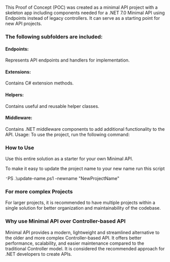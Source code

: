 ﻿This Proof of Concept (POC) was created as a minimal API project with a skeleton app including components needed for a .NET 7.0 Minimal API using Endpoints instead of legacy controllers. It can serve as a starting point for new API projects.

### The following subfolders are included:

#### Endpoints: 
Represents API endpoints and handlers for implementation.
#### Extensions: 
Contains C# extension methods.

#### Helpers: 
Contains useful and reusable helper classes.

#### Middleware: 
Contains .NET middleware components to add additional functionality to the API.
Usage: To use the project, run the following command:

### How to Use

Use this entire solution as a starter for your own Minimal API.

To make it easy to update the project name to your new name run this script

`'`PS .\update-name.ps1 -newname "NewProjectName"


### For more complex Projects
For larger projects, it is recommended to have multiple projects within a single solution for better organization and maintainability of the codebase.

### Why use Minimal API over Controller-based API
Minimal API provides a modern, lightweight and streamlined alternative to the older and more complex Controller-based API. It offers better performance, scalability, and easier maintenance compared to the traditional Controller model. It is considered the recommended approach for .NET developers to create APIs.